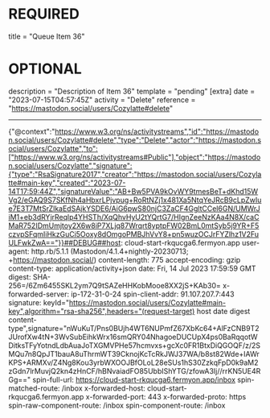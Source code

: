 
# REQUIRED
title = "Queue Item 36"
# OPTIONAL
description = "Description of Item 36"
template = "pending"
[extra]
date = "2023-07-15T04:57:45Z"
activity = "Delete"
reference = "https://mastodon.social/users/Cozylatte#delete"

---
{"@context":"https://www.w3.org/ns/activitystreams","id":"https://mastodon.social/users/Cozylatte#delete","type":"Delete","actor":"https://mastodon.social/users/Cozylatte","to":["https://www.w3.org/ns/activitystreams#Public"],"object":"https://mastodon.social/users/Cozylatte","signature":{"type":"RsaSignature2017","creator":"https://mastodon.social/users/Cozylatte#main-key","created":"2023-07-14T17:59:44Z","signatureValue":"AB+Bw5PVA9kOvWY9tmesBeT+dKhd15WVg2/eGAQ9S7SKfNh4aHbxrLPjvpug+RoRtNZj1x481Xa5NtqYeJRcB9cLpZwIue7E3T7MtSrZlkaEdSAjkYSDE6/AiG6pwS80njC3ZaCF4GgltCCel6GN/UMWrJiM1+eb3dRYjrReqlp4YHSTh/XqQhvHyU2tYQrtG7/HIgnZeeNzKAa4N8X/caCMaR752IDmUmjtoy2X6w8iP7XLjq87Wrqrt8yptpFW02BmL0mtSyb5j9YR+F5czvpSFqmIiHkzGuCi5Ooxy8dOmgoPMBJhVvY8+pn5wuzOCJrFYZlhz1V2FuULFwkZwA=="}}##DEBUG##host: cloud-start-rkqucga6.fermyon.app
user-agent: http.rb/5.1.1 (Mastodon/4.1.4+nightly-20230713; +https://mastodon.social/)
content-length: 775
accept-encoding: gzip
content-type: application/activity+json
date: Fri, 14 Jul 2023 17:59:59 GMT
digest: SHA-256=/6Zm6455SKL2ym7Q9tSAZeHHKobMooe8XX2jS+KAb30=
x-forwarded-server: ip-172-31-0-24
spin-client-addr: 91.107.207.7:443
signature: keyId="https://mastodon.social/users/Cozylatte#main-key",algorithm="rsa-sha256",headers="(request-target) host date digest content-type",signature="nWuKuT/Pns0BUjh4WT6NUPmfZ67XbKc64+AlFzCNB9T2JUrofXw4tN+3WvSubEihkWrx16smQRY04NhagoeDUCUpX4ps0BaRqqotWDitksTFyYotndLdbAuaJoTXGMVPHe57hcmvxs+gcXc0FR1BtxDiQGOQF/z/2SMQu7n8QpJT1bauA8uThrmWT39CknojKcTcRkJWJ37WA/b8st82Wde+IAWrKPS+ARMXv/Z4Ng8Kou3yrbWXOOJBfOLoL28eSUs1hS30ZzkqFpD0k9aM2zGdn7lrMuvjQ2kn4zHnCF/hBNvaiadFO85UbbIShYTG/zfowA3Ij//rrKN5UE4RGg=="
spin-full-url: https://cloud-start-rkqucga6.fermyon.app/inbox
spin-matched-route: /inbox
x-forwarded-host: cloud-start-rkqucga6.fermyon.app
x-forwarded-port: 443
x-forwarded-proto: https
spin-raw-component-route: /inbox
spin-component-route: /inbox

